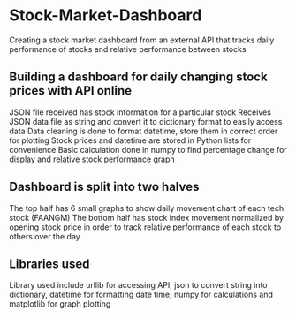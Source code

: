 # Stock-Market-Dashboard
Creating a stock market dashboard from an external API that tracks daily performance of stocks and relative performance between stocks

## Building a dashboard for daily changing stock prices with API online
JSON file received has stock information for a particular stock
Receives JSON data file as string and convert it to dictionary format to easily access data
Data cleaning is done to format datetime, store them in correct order for plotting
Stock prices and datetime are stored in Python lists for convenience
Basic calculation done in numpy to find percentage change for display and relative stock performance graph
## Dashboard is split into two halves
The top half has 6 small graphs to show daily movement chart of each tech stock (FAANGM)
The bottom half has stock index movement normalized by opening stock price in order to track relative performance of each stock to others over the day
## Libraries used
Library used include urllib for accessing API, json to convert string into dictionary, datetime for formatting date time, numpy for calculations and matplotlib for graph plotting
